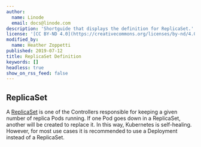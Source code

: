 ```yaml
---
author:
  name: Linode
  email: docs@linode.com
description: 'Shortguide that displays the definition for ReplicaSet.'
license: '[CC BY-ND 4.0](https://creativecommons.org/licenses/by-nd/4.0)'
modified_by:
  name: Heather Zoppetti
published: 2019-07-12
title: ReplicaSet Definition
keywords: []
headless: true
show_on_rss_feed: false
---
```


## ReplicaSet

A [ReplicaSet](https://kubernetes.io/docs/concepts/workloads/controllers/replicaset/) is one of the Controllers responsible for keeping a given number of replica Pods running. If one Pod goes down in a ReplicaSet, another will be created to replace it. In this way, Kubernetes is self-healing. However, for most use cases it is recommended to use a Deployment instead of a ReplicaSet.
